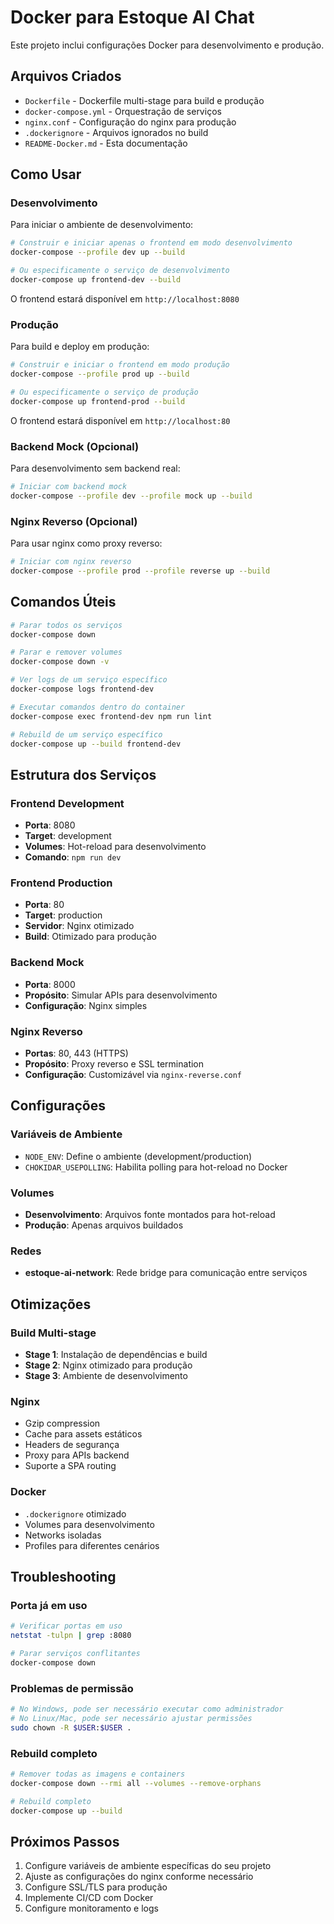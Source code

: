 # Docker para Estoque AI Chat

Este projeto inclui configurações Docker para desenvolvimento e produção.

## Arquivos Criados

- `Dockerfile` - Dockerfile multi-stage para build e produção
- `docker-compose.yml` - Orquestração de serviços
- `nginx.conf` - Configuração do nginx para produção
- `.dockerignore` - Arquivos ignorados no build
- `README-Docker.md` - Esta documentação

## Como Usar

### Desenvolvimento

Para iniciar o ambiente de desenvolvimento:

```bash
# Construir e iniciar apenas o frontend em modo desenvolvimento
docker-compose --profile dev up --build

# Ou especificamente o serviço de desenvolvimento
docker-compose up frontend-dev --build
```

O frontend estará disponível em `http://localhost:8080`

### Produção

Para build e deploy em produção:

```bash
# Construir e iniciar o frontend em modo produção
docker-compose --profile prod up --build

# Ou especificamente o serviço de produção
docker-compose up frontend-prod --build
```

O frontend estará disponível em `http://localhost:80`

### Backend Mock (Opcional)

Para desenvolvimento sem backend real:

```bash
# Iniciar com backend mock
docker-compose --profile dev --profile mock up --build
```

### Nginx Reverso (Opcional)

Para usar nginx como proxy reverso:

```bash
# Iniciar com nginx reverso
docker-compose --profile prod --profile reverse up --build
```

## Comandos Úteis

```bash
# Parar todos os serviços
docker-compose down

# Parar e remover volumes
docker-compose down -v

# Ver logs de um serviço específico
docker-compose logs frontend-dev

# Executar comandos dentro do container
docker-compose exec frontend-dev npm run lint

# Rebuild de um serviço específico
docker-compose up --build frontend-dev
```

## Estrutura dos Serviços

### Frontend Development
- **Porta**: 8080
- **Target**: development
- **Volumes**: Hot-reload para desenvolvimento
- **Comando**: `npm run dev`

### Frontend Production
- **Porta**: 80
- **Target**: production
- **Servidor**: Nginx otimizado
- **Build**: Otimizado para produção

### Backend Mock
- **Porta**: 8000
- **Propósito**: Simular APIs para desenvolvimento
- **Configuração**: Nginx simples

### Nginx Reverso
- **Portas**: 80, 443 (HTTPS)
- **Propósito**: Proxy reverso e SSL termination
- **Configuração**: Customizável via `nginx-reverse.conf`

## Configurações

### Variáveis de Ambiente

- `NODE_ENV`: Define o ambiente (development/production)
- `CHOKIDAR_USEPOLLING`: Habilita polling para hot-reload no Docker

### Volumes

- **Desenvolvimento**: Arquivos fonte montados para hot-reload
- **Produção**: Apenas arquivos buildados

### Redes

- **estoque-ai-network**: Rede bridge para comunicação entre serviços

## Otimizações

### Build Multi-stage
- **Stage 1**: Instalação de dependências e build
- **Stage 2**: Nginx otimizado para produção
- **Stage 3**: Ambiente de desenvolvimento

### Nginx
- Gzip compression
- Cache para assets estáticos
- Headers de segurança
- Proxy para APIs backend
- Suporte a SPA routing

### Docker
- `.dockerignore` otimizado
- Volumes para desenvolvimento
- Networks isoladas
- Profiles para diferentes cenários

## Troubleshooting

### Porta já em uso
```bash
# Verificar portas em uso
netstat -tulpn | grep :8080

# Parar serviços conflitantes
docker-compose down
```

### Problemas de permissão
```bash
# No Windows, pode ser necessário executar como administrador
# No Linux/Mac, pode ser necessário ajustar permissões
sudo chown -R $USER:$USER .
```

### Rebuild completo
```bash
# Remover todas as imagens e containers
docker-compose down --rmi all --volumes --remove-orphans

# Rebuild completo
docker-compose up --build
```

## Próximos Passos

1. Configure variáveis de ambiente específicas do seu projeto
2. Ajuste as configurações do nginx conforme necessário
3. Configure SSL/TLS para produção
4. Implemente CI/CD com Docker
5. Configure monitoramento e logs
